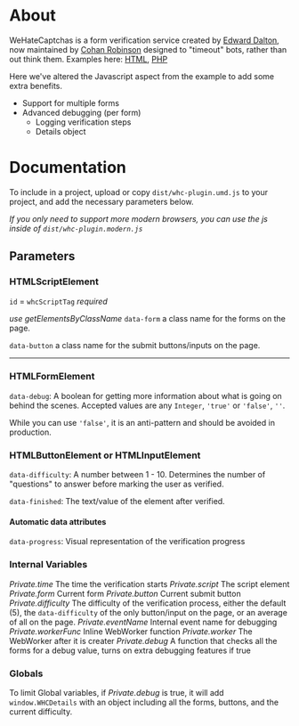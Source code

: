 # About

WeHateCaptchas is a form verification service created by [Edward Dalton](DaltonWebDev), now maintained by [Cohan Robinson](https://github.com/cohan) designed to "timeout" bots, rather than out think them. Examples here: [HTML](https://gist.github.com/cohan/baf91e94c3a82cdb66f7044520ab2789#file-wehatecaptchas-html), [PHP](https://gist.github.com/cohan/ed5345ec260d1c3a684857c5cf387ccf#file-wehatecaptchas-php)

Here we've altered the Javascript aspect from the example to add some extra benefits.

-   Support for multiple forms
-   Advanced debugging (per form)
    -   Logging verification steps
    -   Details object

# Documentation

To include in a project, upload or copy `dist/whc-plugin.umd.js` to your project, and add the necessary parameters below.

_If you only need to support more modern browsers, you can use the js inside of `dist/whc-plugin.modern.js`_

## Parameters

### HTMLScriptElement

`id` = `whcScriptTag` _required_

_use getElementsByClassName_
`data-form` a class name for the forms on the page.

`data-button` a class name for the submit buttons/inputs on the page.

---

### HTMLFormElement

`data-debug`: A boolean for getting more information about what is going on behind the scenes. Accepted values are any `Integer`, `'true'` or `'false'`, `''`.

While you can use `'false'`, it is an anti-pattern and should be avoided in production.

### HTMLButtonElement or HTMLInputElement

`data-difficulty`: A number between 1 - 10. Determines the number of "questions" to answer before marking the user as verified.

`data-finished`: The text/value of the element after verified.

#### Automatic data attributes

`data-progress`: Visual representation of the verification progress

### Internal Variables

_Private.time_ The time the verification starts
_Private.script_ The script element
_Private.form_ Current form
_Private.button_ Current submit button
_Private.difficulty_ The difficulty of the verification process, either the default (5), the `data-difficulty` of the only button/input on the page, or an average of all on the page.
_Private.eventName_ Internal event name for debugging
_Private.workerFunc_ Inline WebWorker function
_Private.worker_ The WebWorker after it is creater
_Private.debug_ A function that checks all the forms for a debug value, turns on extra debugging features if true

### Globals

To limit Global variables, if _Private.debug_ is true, it will add `window.WHCDetails` with an object including all the forms, buttons, and the current difficulty.
